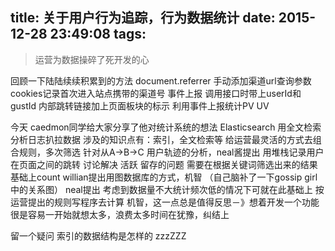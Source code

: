 title: 关于用户行为追踪，行为数据统计
date: 2015-12-28 23:49:08
tags:
---
> 运营为数据操碎了死开发的心

回顾一下陆陆续续积累到的方法
document.referrer
手动添加渠道url查询参数
cookies记录首次进入站点携带的渠道号
事件上报
调用接口时带上userId和gustId
内部跳转链接加上页面板块的标示
利用事件上报统计PV UV

今天 caedmon同学给大家分享了他对统计系统的想法
Elasticsearch
用全文检索分析日志扒拉数据
涉及的知识点有：索引，全文检索等
给运营最灵活的方式去组合规则，多次筛选
针对从A->B->C 用户轨迹的分析，neal酱提出 用堆栈记录用户在页面之间的跳转
讨论解决 活跃 留存的问题
需要在根据关键词筛选出来的结果基础上count
willian提出用图数据库的方式，机智
（自己脑补了一下gossip girl中的关系图）
neal提出 考虑到数据量不大统计频次低的情况下可就在此基础上 按运营提出的规则写程序去计算
机智，这一点总是值得反思－》想着开发一个功能很是容易一开始就想太多，浪费太多时间在犹豫，纠结上

留一个疑问 索引的数据结构是怎样的 zzzZZZ



